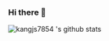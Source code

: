 ### Hi there 👋

![kangjs7854 's github stats](https://github-readme-stats.vercel.app/api?username=kangjs7854&show_icons=true&hide_border=true&theme=tokyonight&include_all_commits=true&cache_seconds=1800&include_all_commits=true&count_private=true&bg_color=FFFFFF&icon_color=87b2fd&text_color=000000)
